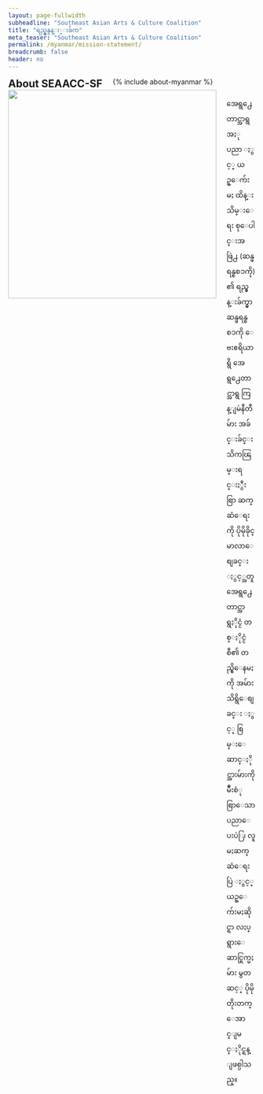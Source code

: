 ```yaml
---
layout: page-fullwidth
subheadline: "Southeast Asian Arts & Culture Coalition"
title: "ရည္မ္မွနွန္း္းခ်က"
meta_teaser: "Southeast Asian Arts & Culture Coalition"
permalink: /myanmar/mission-statement/
breadcrumb: false
header: no
---
```

<!--more-->
<div class="row">
<div class="bible-index medium-4 medium-push-8 columns">
<h2 style="margin: 0px">About SEAACC-SF</h2>
        {% include about-myanmar %}
</div><!-- /.medium-4.columns -->
<div class="medium-8 medium-pull-4 columns" markdown="1">
<img width="424" src="{{ site.urlimg }}seaacc-logo.png">

အေရွ႕ေတာင္အာရွ အႏုပညာ ႏွင့္ ယဥ္ေက်းမႈ ထိန္းသိမ္းေရး စုေပါင္းအဖြဲ႕ (ဆန္ဖရန္စစၥကို) ၏ ရည္မွန္းခ်က္မွာ ဆန္ဖရန္စစၥကို ေဗးဧရိယာရွိ အေရွ႕ေတာင္အာရွ ကြန္ျမဴနီတီမ်ား အခ်င္းခ်င္း သိကၽြမ္းရင္းႏွီးစြာ ဆက္ဆံေရးကို ပိုမိုခိုင္မာလာေစျခင္း ႏွင့္အတူ အေရွ႕ေတာင္အာရွႏိုင္ငံ တစ္ႏိုင္ငံစီ၏ တည္ရွိေနမႈကို အမ်ားသိရွိေစျခင္း ႏွင့္ စြမ္းေဆာင္ႏိုင္အားမ်ားကို မ်ဳိးစံုစြာေသာ ပညာေပးပဲြ၊ လူမႈဆက္ဆံေရးပြဲ ႏွင့္ ယဥ္ေက်းမႈဆိုင္ရာ လႈပ္ရွားေဆာင္ရြက္မႈမ်ား မွတဆင့္ ပိုမိုတိုးတက္ ေအာင္ျမင္ႏိုင္ရန္ ျဖစ္ပါသည္။

</div><!-- /.row -->
